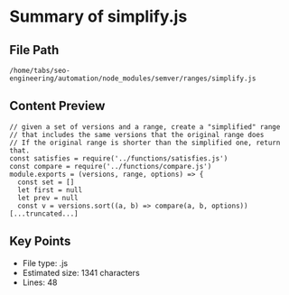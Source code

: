# Summary of simplify.js
  
## File Path
`/home/tabs/seo-engineering/automation/node_modules/semver/ranges/simplify.js`

## Content Preview
```
// given a set of versions and a range, create a "simplified" range
// that includes the same versions that the original range does
// If the original range is shorter than the simplified one, return that.
const satisfies = require('../functions/satisfies.js')
const compare = require('../functions/compare.js')
module.exports = (versions, range, options) => {
  const set = []
  let first = null
  let prev = null
  const v = versions.sort((a, b) => compare(a, b, options))
[...truncated...]
```

## Key Points
- File type: .js
- Estimated size: 1341 characters
- Lines: 48
